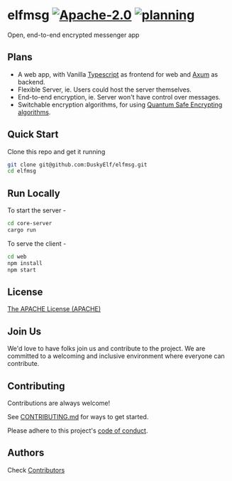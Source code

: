 # elfmsg [![Apache-2.0](https://img.shields.io/hexpm/l/plug)](https://github.com/DuskyElf/elfmsg/blob/main/LICENSE) [![planning](https://img.shields.io/badge/progress-planning-orange)]()

Open, end-to-end encrypted messenger app

## Plans

- A web app, with Vanilla [Typescript](https://www.typescriptlang.org/) as frontend for web and [Axum](https://github.com/tokio-rs/axum) as backend.
- Flexible Server, ie. Users could host the server themselves.
- End-to-end encryption, ie. Server won't have control over messages.
- Switchable encryption algorithms, for using [Quantum Safe Encrypting algorithms](https://en.wikipedia.org/wiki/NIST_Post-Quantum_Cryptography_Standardization).

## Quick Start

Clone this repo and get it running
```bash
git clone git@github.com:DuskyElf/elfmsg.git
cd elfmsg
```

## Run Locally

To start the server -
```bash
cd core-server
cargo run
```

To serve the client -
```bash
cd web
npm install
npm start
```

## License

[The APACHE License (APACHE)](https://github.com/DuskyElf/elfmsg/blob/main/LICENSE)

## Join Us

We'd love to have folks join us and contribute to the project. We are committed to a welcoming and inclusive environment where everyone can contribute.

## Contributing

Contributions are always welcome!

See [CONTRIBUTING.md](https://github.com/DuskyElf/elfmsg/blob/main/CONTRIBUTING.md) for ways to get started.

Please adhere to this project's [code of conduct](https://github.com/DuskyElf/elfmsg/blob/main/CODE_OF_CONDUCT.md).

## Authors

Check [Contributors](https://github.com/DuskyElf/elfmsg/graphs/contributors)
